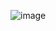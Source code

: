 ![image](https://user-images.githubusercontent.com/52525200/166135488-de7f3bf0-cdf1-4064-ab42-9eecaacec3ee.png)
